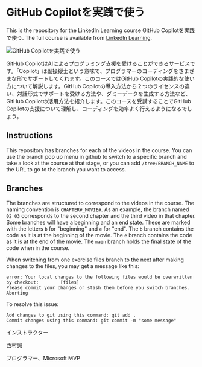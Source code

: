 # GitHub Copilotを実践で使う
This is the repository for the LinkedIn Learning course GitHub Copilotを実践で使う. The full course is available from [LinkedIn Learning][lil-course-url].

![GitHub Copilotを実践で使う][lil-thumbnail-url] 

GitHub CopilotはAIによるプログラミング支援を受けることができるサービスです。「Copilot」は副操縦士という意味で、プログラマーのコーディングをさまざまな形でサポートしてくれます。このコースではGitHub Copilotの実践的な使い方について解説します。GitHub Copilotの導入方法から２つのライセンスの違い、対話形式でサポートを受ける方法や、ダミーデータを生成する方法など、GitHub Copilotの活用方法を紹介します。このコースを受講することでGitHub Copilotの支援について理解し、コーディングを効率よく行えるようになるでしょう。


## Instructions
This repository has branches for each of the videos in the course. You can use the branch pop up menu in github to switch to a specific branch and take a look at the course at that stage, or you can add `/tree/BRANCH_NAME` to the URL to go to the branch you want to access.

## Branches
The branches are structured to correspond to the videos in the course. The naming convention is `CHAPTER#_MOVIE#`. As an example, the branch named `02_03` corresponds to the second chapter and the third video in that chapter. 
Some branches will have a beginning and an end state. These are marked with the letters `b` for "beginning" and `e` for "end". The `b` branch contains the code as it is at the beginning of the movie. The `e` branch contains the code as it is at the end of the movie. The `main` branch holds the final state of the code when in the course.

When switching from one exercise files branch to the next after making changes to the files, you may get a message like this:

    error: Your local changes to the following files would be overwritten by checkout:        [files]
    Please commit your changes or stash them before you switch branches.
    Aborting

To resolve this issue:
	
    Add changes to git using this command: git add .
	Commit changes using this command: git commit -m "some message"

インストラクター

西村誠

プログラマー、Microsoft MVP


[0]: # (Replace these placeholder URLs with actual course URLs)

[lil-course-url]: https://www.linkedin.com/learning/practical-github-copilot-23091337
[lil-thumbnail-url]: https://media.licdn.com/dms/image/D4D0DAQEuwrY928jGiA/learning-public-crop_675_1200/0/1711062897781?e=2147483647&v=beta&t=qHwJRHdLdfEmplr7ShA0qk_jH4qfRiWD-oB7T3p4Bnk

